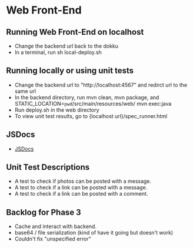 # Web Front-End

## Running Web Front-End on localhost

* Change the backend url back to the dokku
* In a terminal, run sh local-deploy.sh

## Running locally or using unit tests

* Change the backend url to "http://localhost:4567" and redirct url to the same url
* In the backend directory, run mvn clean, mvn package, and STATIC_LOCATION=`pwd`/src/main/resources/web/ mvn exec:java
* Run deploy.sh in the web directory
* To view unit test results, go to {localhost url}/spec_runner.html

## JSDocs

* [JSDocs](docs/index.html)

## Unit Test Descriptions
* A test to check if photos can be posted with a message.
* A test to check if a link can be posted with a message.
* A test to check if a link can be posted with a comment.

## Backlog for Phase 3
* Cache and interact with backend.
* base64 / file serialization (kind of have it going but doesn't work)
* Couldn't fix "unspecified error" 
